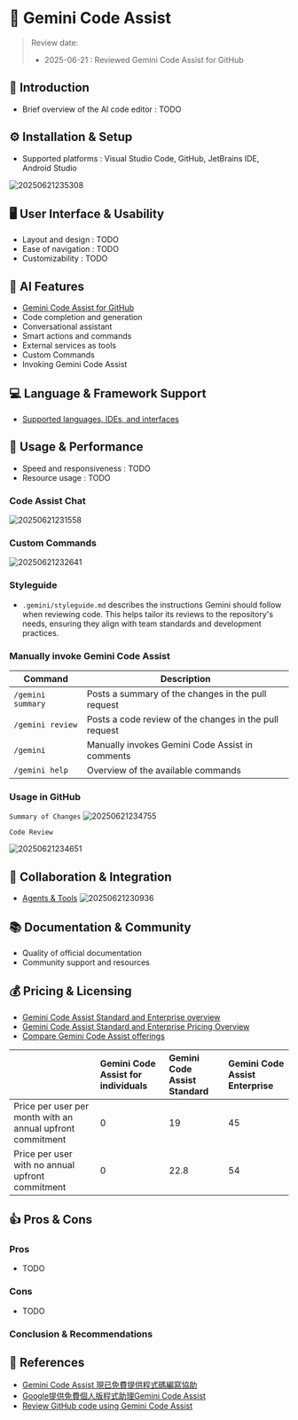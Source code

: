 # 🤖 Gemini Code Assist

> Review date:
> - 2025-06-21 : Reviewed Gemini Code Assist for GitHub

## 📝 Introduction
- Brief overview of the AI code editor : TODO

## ⚙️ Installation & Setup
- Supported platforms : Visual Studio Code, GitHub, JetBrains IDE, Android Studio

![20250621235308](https://raw.githubusercontent.com/hsiangjenli/pic-bed/main/images/20250621235308.png)

## 🖥️ User Interface & Usability
- Layout and design : TODO
- Ease of navigation : TODO
- Customizability : TODO

## 🤔 AI Features
- [Gemini Code Assist for GitHub](https://github.com/apps/gemini-code-assist)
- Code completion and generation
- Conversational assistant
- Smart actions and commands
- External services as tools
- Custom Commands
- Invoking Gemini Code Assist

## 💻 Language & Framework Support
- [Supported languages, IDEs, and interfaces](https://cloud.google.com/gemini/docs/codeassist/supported-languages)

## 🚀 Usage & Performance
- Speed and responsiveness : TODO
- Resource usage : TODO

### Code Assist Chat
![20250621231558](https://raw.githubusercontent.com/hsiangjenli/pic-bed/main/images/20250621231558.png)

### Custom Commands
![20250621232641](https://raw.githubusercontent.com/hsiangjenli/pic-bed/main/images/20250621232641.png)

### Styleguide
- `.gemini/styleguide.md` describes the instructions Gemini should follow when reviewing code. This helps tailor its reviews to the repository's needs, ensuring they align with team standards and development practices.

### Manually invoke Gemini Code Assist

| Command            | Description                                                    |
|--------------------|----------------------------------------------------------------|
| `/gemini summary`  | Posts a summary of the changes in the pull request             |
| `/gemini review`   | Posts a code review of the changes in the pull request         |
| `/gemini`          | Manually invokes Gemini Code Assist in comments                |
| `/gemini help`     | Overview of the available commands

### Usage in GitHub

`Summary of Changes`
![20250621234755](https://raw.githubusercontent.com/hsiangjenli/pic-bed/main/images/20250621234755.png)

`Code Review`

![20250621234651](https://raw.githubusercontent.com/hsiangjenli/pic-bed/main/images/20250621234651.png)

## 🤝 Collaboration & Integration
- [Agents & Tools](https://codeassist.google.com/agents-tools)
![20250621230936](https://raw.githubusercontent.com/hsiangjenli/pic-bed/main/images/20250621230936.png)

## 📚 Documentation & Community
- Quality of official documentation
- Community support and resources

## 💰 Pricing & Licensing
- [Gemini Code Assist Standard and Enterprise overview](https://cloud.google.com/gemini/docs/codeassist/overview)
- [Gemini Code Assist Standard and Enterprise Pricing Overview](https://cloud.google.com/products/gemini/pricing)
- [Compare Gemini Code Assist offerings](https://codeassist.google)

|                                                            | Gemini Code Assist for individuals | Gemini Code Assist Standard | Gemini Code Assist Enterprise |
|:-----------------------------------------------------------|:-----------------------------------|:----------------------------|:------------------------------|
| Price per user per month with an annual upfront commitment | 0                                  | 19                          | 45                            |
| Price per user with no annual upfront commitment           | 0                                  | 22.8                        | 54                            |

## 👍 Pros & Cons

### Pros
- TODO

### Cons
- TODO

### Conclusion & Recommendations

## 🔗 References

- [Gemini Code Assist 現已免費提供程式碼編寫協助](https://blog.google/intl/zh-tw/products/cloud/gemini-code-assist-for-individual/)
- [Google提供免費個人版程式助理Gemini Code Assist](https://www.ithome.com.tw/news/167570)
- [Review GitHub code using Gemini Code Assist](https://developers.google.com/gemini-code-assist/docs/review-github-code)
